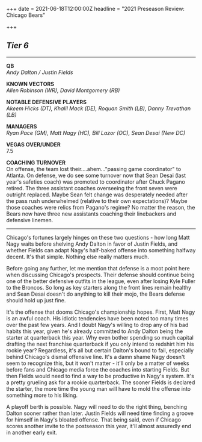 +++
date = 2021-06-18T12:00:00Z
headline = "2021 Preseason Review: Chicago Bears"

+++
## **_Tier 6_**

***

**QB**  
_Andy Dalton / Justin Fields_

**KNOWN VECTORS**  
_Allen Robinson (WR), David Montgomery (RB)_

**NOTABLE DEFENSIVE PLAYERS**  
_Akeem Hicks (DT), Khalil Mack (DE), Roquan Smith (LB), Danny Trevathan (LB)_

**MANAGERS**  
_Ryan Pace (GM), Matt Nagy (HC), Bill Lazor (OC), Sean Desai (New DC)_

**VEGAS OVER/UNDER**  
7\.5

**COACHING TURNOVER**  
On offense, the team lost their....ahem..."passing game coordinator" to Atlanta. On defense, we do see some turnover now that Sean Desai (last year's safeties coach) was promoted to coordinator after Chuck Pagano retired. The three assistant coaches overseeing the front seven were outright replaced. Maybe Sean felt change was desperately needed after the pass rush underwhelmed (relative to their own expectations)? Maybe those coaches were relics from Pagano's regime? No matter the reason, the Bears now have three new assistants coaching their linebackers and defensive linemen.

***

Chicago's fortunes largely hinges on these two questions - how long Matt Nagy waits before shelving Andy Dalton in favor of Justin Fields, and whether Fields can adapt Nagy's half-baked offense into something halfway decent. It's that simple. Nothing else really matters much. 

Before going any further, let me mention that defense is a moot point here when discussing Chicago's prospects. Their defense should continue being one of the better defensive outfits in the league, even after losing Kyle Fuller to the Broncos. So long as key starters along the front lines remain healthy and Sean Desai doesn't do anything to kill their mojo, the Bears defense should hold up just fine.

It's the offense that dooms Chicago's championship hopes. First, Matt Nagy is an awful coach. His idiotic tendencies have been noted too many times over the past few years. And I doubt Nagy's willing to drop any of his bad habits this year, given he's already committed to Andy Dalton being the starter at quarterback this year. Why even bother spending so much capital drafting the next franchise quarterback if you only intend to redshirt him his rookie year? Regardless, it's all but certain Dalton's bound to fail, especially behind Chicago's dismal offensive line. It's a damn shame Nagy doesn't seem to recognize this, but it won't matter - it'll only be a matter of weeks before fans and Chicago media force the coaches into starting Fields. But then Fields would need to find a way to be productive in Nagy's system. It's a pretty grueling ask for a rookie quarterback. The sooner Fields is declared the starter, the more time the young man will have to mold the offense into something more to his liking.

A playoff berth is possible. Nagy will need to do the right thing, benching Dalton sooner rather than later. Justin Fields will need time finding a groove for himself in Nagy's bloated offense. That being said, even if Chicago scores another invite to the postseason this year, it'll almost assuredly end in another early exit.